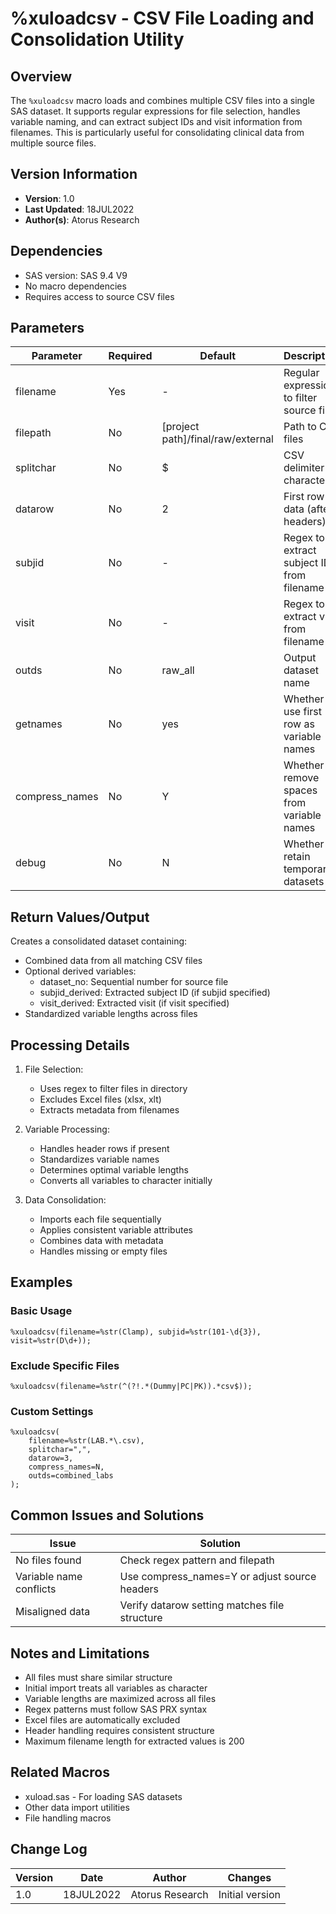 # %xuloadcsv - CSV File Loading and Consolidation Utility

## Overview
The `%xuloadcsv` macro loads and combines multiple CSV files into a single SAS dataset. It supports regular expressions for file selection, handles variable naming, and can extract subject IDs and visit information from filenames. This is particularly useful for consolidating clinical data from multiple source files.

## Version Information
- **Version**: 1.0
- **Last Updated**: 18JUL2022
- **Author(s)**: Atorus Research

## Dependencies
- SAS version: SAS 9.4 V9
- No macro dependencies
- Requires access to source CSV files

## Parameters
| Parameter | Required | Default | Description |
|-----------|----------|---------|-------------|
| filename | Yes | - | Regular expression to filter source files |
| filepath | No | [project path]/final/raw/external | Path to CSV files |
| splitchar | No | $ | CSV delimiter character |
| datarow | No | 2 | First row of data (after headers) |
| subjid | No | - | Regex to extract subject ID from filename |
| visit | No | - | Regex to extract visit from filename |
| outds | No | raw_all | Output dataset name |
| getnames | No | yes | Whether to use first row as variable names |
| compress_names | No | Y | Whether to remove spaces from variable names |
| debug | No | N | Whether to retain temporary datasets |

## Return Values/Output
Creates a consolidated dataset containing:
- Combined data from all matching CSV files
- Optional derived variables:
  - dataset_no: Sequential number for source file
  - subjid_derived: Extracted subject ID (if subjid specified)
  - visit_derived: Extracted visit (if visit specified)
- Standardized variable lengths across files

## Processing Details
1. File Selection:
   - Uses regex to filter files in directory
   - Excludes Excel files (xlsx, xlt)
   - Extracts metadata from filenames

2. Variable Processing:
   - Handles header rows if present
   - Standardizes variable names
   - Determines optimal variable lengths
   - Converts all variables to character initially

3. Data Consolidation:
   - Imports each file sequentially
   - Applies consistent variable attributes
   - Combines data with metadata
   - Handles missing or empty files

## Examples

### Basic Usage
```sas
%xuloadcsv(filename=%str(Clamp), subjid=%str(101-\d{3}), visit=%str(D\d+));
```

### Exclude Specific Files
```sas
%xuloadcsv(filename=%str(^(?!.*(Dummy|PC|PK)).*csv$));
```

### Custom Settings
```sas
%xuloadcsv(
    filename=%str(LAB.*\.csv),
    splitchar=",",
    datarow=3,
    compress_names=N,
    outds=combined_labs
);
```

## Common Issues and Solutions
| Issue | Solution |
|-------|----------|
| No files found | Check regex pattern and filepath |
| Variable name conflicts | Use compress_names=Y or adjust source headers |
| Misaligned data | Verify datarow setting matches file structure |

## Notes and Limitations
- All files must share similar structure
- Initial import treats all variables as character
- Variable lengths are maximized across all files
- Regex patterns must follow SAS PRX syntax
- Excel files are automatically excluded
- Header handling requires consistent structure
- Maximum filename length for extracted values is 200

## Related Macros
- xuload.sas - For loading SAS datasets
- Other data import utilities
- File handling macros

## Change Log
| Version | Date | Author | Changes |
|---------|------|---------|---------|
| 1.0 | 18JUL2022 | Atorus Research | Initial version | 